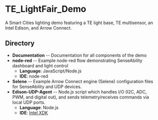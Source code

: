# TE_LightFair_Demo
A Smart Cities lighting demo featuring a TE light base, TE multisensor, an Intel Edison, and Arrow Connect.

## Directory

* **Documentation** -- Documentation for all components of the demo
* **node-red** -- Example node-red flow demonstrating SenseAbility dashboard and light control
    * **Language**: JavaScript/Node.js
    * **IDE**: node-red
* **Selene** -- Example Arrow Connect engine (Selene) configuration files for SenseAbility and UDP devices.
* **Edison-UDP-Agent** -- Node.js script which handles I/O (I2C, ADC, PWM, and digital out), and sends telemetry/receives commands via local UDP ports.
    * **Language**: Node.js
    * **IDE**: [Intel XDK](https://software.intel.com/en-us/intel-xdk)
